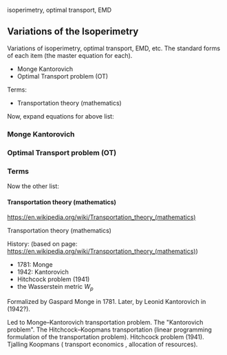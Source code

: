 isoperimetry, optimal transport, EMD
<!-- inspired by Nielsen's poster: as a bunch of metri (distace) formulas. Then add things I came by during ... and that talk. -->
<!-- rename -->
<!-- renamed from isoperimetry.md to monge-kantorovich.md, since isoperimetry.md may deserve a separate one, in terms of Laplacian and Spectral Graph theory (that thesis...) -->

## Variations of the Isoperimetry

Variations of isoperimetry, optimal transport, EMD, etc. The standard forms of each item (the master equation for each).

* Monge Kantorovich
* Optimal Transport problem (OT)

Terms:
* Transportation theory (mathematics)

Now, expand equations for above list:
### Monge Kantorovich

### Optimal Transport problem (OT)

### Terms
Now the other list:
<!-- a way to fit wikipedia article titles: https://en.wikipedia.org/wiki/Transportation_theory_(mathematics) -->
#### Transportation theory (mathematics)
https://en.wikipedia.org/wiki/Transportation_theory_(mathematics)

Transportation theory (mathematics)

History: (based on page: https://en.wikipedia.org/wiki/Transportation_theory_(mathematics))

* 1781: Monge
* 1942: Kantorovich
* Hitchcock problem (1941)
* the Wasserstein metric $W_p$

<!-- optimal transportation and allocation of resources.-->
Formalized by Gaspard Monge in 1781. Later, by Leonid Kantorovich in (1942?).

Led to Monge–Kantorovich transportation problem. The "Kantorovich problem".
The Hitchcock–Koopmans transportation (linear programming formulation of the transportation problem).
Hitchcock problem (1941).
Tjalling Koopmans ( transport economics , allocation of resources).
